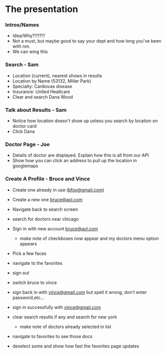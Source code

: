 # The presentation

### Intros/Names
- Idea/Why?!?!?!?
- Not a must, but maybe good to say your dept and how long you've been with nm.
- We can wing this

### Search - Sam
 - Location (current), nearest shows in results
 - Location by Name (53132, Miller Park)
 - Specialty: Cardiovas disease
 - Insurance: United Healtcare
 - Clear and search Dana Wood

### Talk about Results - Sam
 - Notice how location doesn't show up unless you search by location on doctor card
 - Click Dana

### Doctor Page - Joe
 - Details of doctor are displayed. Explain how this is all from our API
 - Show how you can click an address to pull up the location in googlemaps

### Create A Profile - Bruce and Vince
 - Create one already in use (bfox@gmail.com)
 - Create a new one bruce@aol.com
 - Navigate back to search screen
 - search for doctors near chicago
 - Sign in with new account bruce@aol.com
    - make note of checkboxes now appear and my doctors menu option appears
 - Pick a few faces
 - navigate to the favorites
 - sign out

 - switch bruce to vince

 - sign back in with vince@gmail.com but spell it wrong, don't enter password,etc...
 - sign in successfully with vince@gmail.com
 - clear search results if any and search for new york
    - make note of doctors already selected in list
 - navigate to favorites to see those docs
 - deselect some and show how fast the favorites page updates
